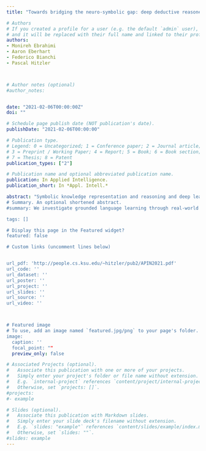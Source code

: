 ```yaml
---
title: "Towards bridging the neuro-symbolic gap: deep deductive reasoners."

# Authors
# If you created a profile for a user (e.g. the default `admin` user), write the username (folder name) here
# and it will be replaced with their full name and linked to their profile.
authors:
- Monireh Ebrahimi
- Aaron Eberhart
- Federico Bianchi 
- Pascal Hitzler 



# Author notes (optional)
#author_notes:


date: "2021-02-06T00:00:00Z"
doi: ""

# Schedule page publish date (NOT publication's date).
publishDate: "2021-02-06T00:00:00"

# Publication type.
# Legend: 0 = Uncategorized; 1 = Conference paper; 2 = Journal article;
# 3 = Preprint / Working Paper; 4 = Report; 5 = Book; 6 = Book section;
# 7 = Thesis; 8 = Patent
publication_types: ["2"]

# Publication name and optional abbreviated publication name.
publication: In Applied Intelligence.
publication_short: In *Appl. Intell.*

abstract: "Symbolic knowledge representation and reasoning and deep learning are fundamentally different approaches to artificial intelligence with complementary capabilities. The former are transparent and data-efficient, but they are sensitive to noise and cannot be applied to non-symbolic domains where the data is ambiguous. The latter can learn complex tasks from examples, are robust to noise, but are black boxes; require large amounts of –not necessarily easily obtained– data, and are slow to learn and prone to adversarial examples. Either paradigm excels at certain types of problems where the other paradigm performs poorly. In order to develop stronger AI systems, integrated neuro-symbolic systems that combine artificial neural networks and symbolic reasoning are being sought. In this context, one of the fundamental open problems is how to perform logic-based deductive reasoning over knowledge bases by means of trainable artificial neural networks. This paper provides a brief summary of the authors’ recent efforts to bridge the neural and symbolic divide in the context of deep deductive reasoners. Throughout the paper we will discuss strengths and limitations of models in term of accuracy, scalability, transferability, generalizabiliy, speed, and interpretability, and finally, will talk about possible modifications to enhance desirable capabilities. More specifically, in terms of architectures, we are looking at Memory-augmented networks, Logic Tensor Networks, and compositions of LSTM models to explore their capabilities and limitations in conducting deductive reasoning. We are applying these models on Resource Description Framework (RDF), first-order logic, and the description logic EL+ respectively.
# Summary. An optional shortened abstract.
#summary: We investigate grounded language learning through real-world data, by modelling a teacher-learner dynamics through the natural interactions occurring between users and search engines.

tags: []

# Display this page in the Featured widget?
featured: false

# Custom links (uncomment lines below)


url_pdf: 'http://people.cs.ksu.edu/~hitzler/pub2/APIN2021.pdf'
url_code: ''
url_dataset: ''
url_poster: ''
url_project: ''
url_slides: ''
url_source: ''
url_video: ''



# Featured image
# To use, add an image named `featured.jpg/png` to your page's folder.
image:
  caption: ''
  focal_point: ""
  preview_only: false

# Associated Projects (optional).
#   Associate this publication with one or more of your projects.
#   Simply enter your project's folder or file name without extension.
#   E.g. `internal-project` references `content/project/internal-project/index.md`.
#   Otherwise, set `projects: []`.
#projects:
#- example

# Slides (optional).
#   Associate this publication with Markdown slides.
#   Simply enter your slide deck's filename without extension.
#   E.g. `slides: "example"` references `content/slides/example/index.md`.
#   Otherwise, set `slides: ""`.
#slides: example
---
```

